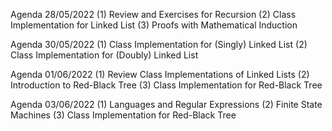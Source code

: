 Agenda 28/05/2022
(1) Review and Exercises for Recursion
(2) Class Implementation for Linked List
(3) Proofs with Mathematical Induction

Agenda 30/05/2022
(1) Class Implementation for (Singly) Linked List
(2) Class Implementation for (Doubly) Linked List

Agenda 01/06/2022
(1) Review Class Implementations of Linked Lists
(2) Introduction to Red-Black Tree
(3) Class Implementation for Red-Black Tree

Agenda 03/06/2022
(1) Languages and Regular Expressions
(2) Finite State Machines
(3) Class Implementation for Red-Black Tree